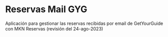 ﻿# Reservas Mail GYG

Aplicación para gestionar las reservas recibidas por email de GetYourGuide con MKN Reservas  (revisión del 24-ago-2023)
